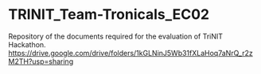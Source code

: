 # TRINIT_Team-Tronicals_EC02
Repository of the documents required for the evaluation of TriNIT Hackathon.
https://drive.google.com/drive/folders/1kGLNinJ5Wb31fXLaHoq7aNrQ_r2zM2TH?usp=sharing
